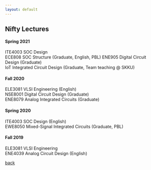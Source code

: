 ```yaml
---
layout: default
---
```


## Nifty Lectures


#### Spring 2021

ITE4003 SOC Design   
ECE808 SOC Structure (Graduate, English, PBL)
ENE905 Digital Circuit Design (Graduate)   
IoT Integrated Circuit Design (Graduate, Team teaching @ SKKU)

#### Fall 2020

ELE3081 VLSI Engineering (English)   
NSE8001 Digital Circuit Design (Graduate)   
ENE8079 Analog Integrated Circuits (Graduate)

#### Spring 2020

ITE4003 SOC Design (English)   
EWE8050 Mixed-Signal Integrated Circuits (Graduate, PBL)

#### Fall 2019

ELE3081 VLSI Engineering  
ENE4039 Analog Circuit Design (English)

[back](./)
